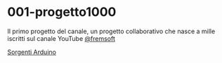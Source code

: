 # 001-progetto1000
Il primo progetto del canale, un progetto collaborativo che nasce a mille iscritti sul canale YouTube [@fremsoft](https://youtube.com/c/fremsoft)

[Sorgenti Arduino](https://create.arduino.cc/editor/fremsoft/6501effc-6729-46f5-a2f1-0bfa0e9eb691/preview)
